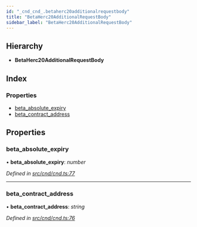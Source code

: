 ```yaml
---
id: "_cnd_cnd_.betaherc20additionalrequestbody"
title: "BetaHerc20AdditionalRequestBody"
sidebar_label: "BetaHerc20AdditionalRequestBody"
---
```


## Hierarchy

* **BetaHerc20AdditionalRequestBody**

## Index

### Properties

* [beta_absolute_expiry](_cnd_cnd_.betaherc20additionalrequestbody.md#beta_absolute_expiry)
* [beta_contract_address](_cnd_cnd_.betaherc20additionalrequestbody.md#beta_contract_address)

## Properties

###  beta_absolute_expiry

• **beta_absolute_expiry**: *number*

*Defined in [src/cnd/cnd.ts:77](https://github.com/comit-network/comit-js-sdk/blob/a4cf34a/src/cnd/cnd.ts#L77)*

___

###  beta_contract_address

• **beta_contract_address**: *string*

*Defined in [src/cnd/cnd.ts:76](https://github.com/comit-network/comit-js-sdk/blob/a4cf34a/src/cnd/cnd.ts#L76)*
